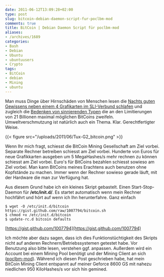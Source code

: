 ```yaml
---
date: 2011-06-12T13:09:28+02:00
type: post
slug: bitcoin-debian-daemon-script-fur-poclbm-mod
comments: true
title: BitCoin | Debian Daemon Script für poclbm-mod
aliases:
- /archives/1689
categories:
- Bash
- Debian
- Ubuntu
- ubuntuusers
- Crypto
tags:
- BitCoin
- debian
- Mining
- ubuntu
---
```


Man muss Dinge über Hirnschäden von Menschen lesen die
[Nachts guten Gewissens neben einem 4 Grafikarten im SLI-Verbund schlafen](http://www.bitcoinminingaccidents.com/?p=196)
und zugleich die [Bedenken von sinnierenden Typen](http://tav.espians.com/why-bitcoin-will-fail-as-a-currency.html) die
an den Limitierungen von 21 Billionen maximal möglichen BitCoins zweifeln.
Umweltverschmutzung ist natürlich auch ein Thema. Klar. Gerechtfertigter
Weise.

{{< figure src="/uploads/2011/06/Tux-G2_bitcoin.png" >}}

Wenn Ihr mich fragt, schiesst die BitCoin Mining Gesellschaft am Ziel
vorbei. Separate Rechner betreiben schiesst am Ziel vorbei. Hunderte von
Euros für neue Grafikkarten ausgeben um 5 MegaHashes/s mehr rechnen zu
können schiesst am Ziel vorbei. Euro's für BitCoins bezahlen schiesst
sowieso am Ziel vorbei. Man kann BitCoins meines Erachtens auch benutzen
ohne Kopfstände zu machen. Immer wenn der Rechner sowieso gerade läuft, mit
der Hardware die man zur Verfügung hat.

Aus diesem Grund habe ich ein kleines Skript gebastelt. Einen
Start-Stop-Daemon für **/etc/init.d/**. Es startet automatisch wenn mein
Rechner hochfährt und hört auf wenn ich Ihn herunterfahre. Ganz einfach

```
$ wget -O /etc/init.d/bitcoin https://gist.github.com/raw/1007794/bitcoin.sh
$ chmod +x /etc/init.d/bitcoin
$ update-rc.d bitcoin defaults
```

[https://gist.github.com/1007794](https://gist.github.com/1007794)

Ich möchte aber dazu sagen, dass ich dies Funktionstüchtigkeit des Skripts
nicht auf anderen Rechnern/Betriebssystemen getestet habe. Vor Benutzung
also bitte lesen, verstehen ggf. anpassen. Außerdem wird ein Account bei
einem Mining Pool benötigt und der Mining Client an sich
([poclbm-mod](https://en.bitcoin.it/wiki/Poclbm-mod)). Während ich diesen
Post geschrieben habe, hat mein BitCoin Mining Client entspannt auf meiner
Geforce 8600 GS mit nahezu niedlichen 950 KiloHashes/s vor sich hin
gemined.
